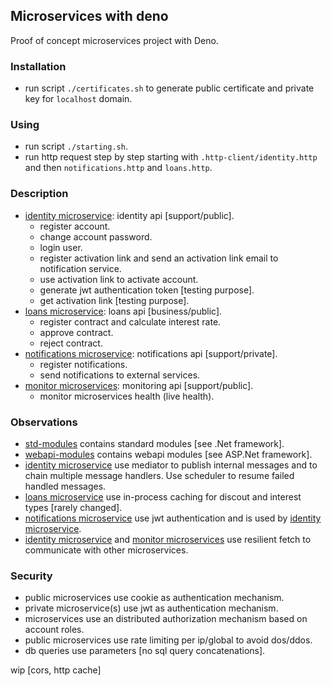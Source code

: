 
## Microservices with deno

Proof of concept microservices project with Deno.

### Installation
- run script `./certificates.sh` to generate public certificate and private key for `localhost` domain.

### Using
- run script `./starting.sh`.
- run http request step by step starting with `.http-client/identity.http` and then `notifications.http` and `loans.http`.

### Description
- [identity microservice](./identity-api): identity api [support/public].
  - register account.
  - change account password.
  - login user.
  - register activation link and send an activation link email to notification service.
  - use activation link to activate account.
  - generate jwt authentication token [testing purpose].
  - get activation link [testing purpose].
- [loans microservice](./loans-api): loans api [business/public].
  - register contract and calculate interest rate.
  - approve contract.
  - reject contract.
- [notifications microservice](./notifications-api): notifications api [support/private].
  - register notifications.
  - send notifications to external services.
- [monitor microservices](./monitor-api): monitoring api [support/public].
  - monitor microservices health (live health).

### Observations
- [std-modules](./std-modules/) contains standard modules [see .Net framework].
- [webapi-modules](./webapi-modules/) contains webapi modules [see ASP.Net framework].
- [identity microservice](./identity-api/) use mediator to publish internal messages and to chain multiple message handlers. Use scheduler to resume failed handled messages.
- [loans microservice](./loans-api/) use in-process caching for discout and interest types [rarely changed].
- [notifications microservice](./notifications-api/) use jwt authentication and is used by [identity microservice](./identity-api/).
- [identity microservice](./identity-api/) and [monitor microservices](./monitor-api) use resilient fetch to communicate with other microservices.

### Security
- public microservices use cookie as authentication mechanism.
- private microservice(s) use jwt as authentication mechanism.
- microservices use an distributed authorization mechanism based on account roles.
- public microservices use rate limiting per ip/global to avoid dos/ddos.
- db queries use parameters [no sql query concatenations].

wip [cors, http cache]